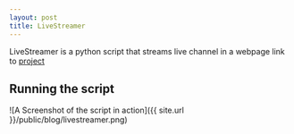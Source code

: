 ```yaml
---
layout: post
title: LiveStreamer
---
```


LiveStreamer is a python script that streams live channel in a webpage link to [project](https://github.com/shivam043/LiveStreamer)

## Running the script
![A Screenshot of the script in action]({{ site.url }}/public/blog/livestreamer.png)

